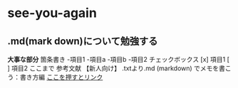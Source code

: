 # see-you-again
## .md(mark down)について勉強する
**大事な部分**
箇条書き
-項目1
 -項目a
 -項目b
-項目2
チェックボックス
[x] 項目1
[ ] 項目2
ここまで
参考文献
【新人向け】 .txtより.md (markdown) でメモを書こう：書き方編
[ここを押すとリンク](https://qiita.com/Killinneko/items/c15cd4eb74ff6baa68bf)

